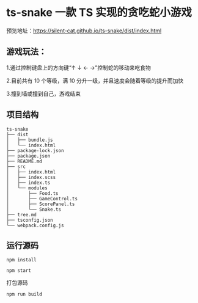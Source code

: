 # ts-snake 一款 TS 实现的贪吃蛇小游戏

预览地址：https://silent-cat.github.io/ts-snake/dist/index.html

## 游戏玩法：

1.通过控制键盘上的方向键“↑ ↓ ← →”控制蛇的移动来吃食物

2.目前共有 10 个等级，满 10 分升一级，并且速度会随着等级的提升而加快

3.撞到墙或撞到自己，游戏结束

## 项目结构

```
ts-snake
├── dist
│   ├── bundle.js
│   └── index.html
├── package-lock.json
├── package.json
├── README.md
├── src
│   ├── index.html
│   ├── index.scss
│   ├── index.ts
│   └── modules
│       ├── Food.ts
│       ├── GameControl.ts
│       ├── ScorePanel.ts
│       └── Snake.ts
├── tree.md
├── tsconfig.json
└── webpack.config.js
```
## 运行源码

```
npm install
```

```
npm start
```
打包源码 
```
npm run build
```
